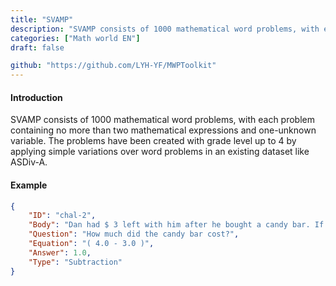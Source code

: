 ```yaml
---
title: "SVAMP"
description: "SVAMP consists of 1000 mathematical word problems, with each problem containing no more than two mathematical expressions and one-unknown variable. The problems have been created with grade level up to 4 by applying simple variations over word problems in an existing dataset like ASDiv-A. "
categories: ["Math world EN"]
draft: false

github: "https://github.com/LYH-YF/MWPToolkit"
---
```


#### Introduction

SVAMP consists of 1000 mathematical word problems, with each problem containing no more than two mathematical expressions and one-unknown variable. The problems have been created with grade level up to 4 by applying simple variations over word problems in an existing dataset like ASDiv-A. 

#### Example

```json
{
    "ID": "chal-2",
    "Body": "Dan had $ 3 left with him after he bought a candy bar. If he had $ 4 at the start",
    "Question": "How much did the candy bar cost?",
    "Equation": "( 4.0 - 3.0 )",
    "Answer": 1.0,
    "Type": "Subtraction"
}
```